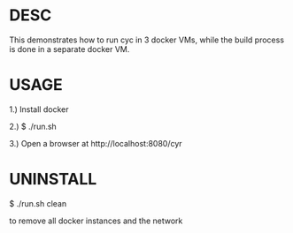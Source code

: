 DESC
====

This demonstrates how to run cyc in 3 docker VMs, while the build process is done in a separate docker VM.

USAGE
=====

1.) Install docker

2.) $ ./run.sh

3.) Open a browser at http://localhost:8080/cyr

UNINSTALL
=========

$ ./run.sh clean 

to remove all docker instances and the network
